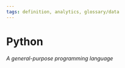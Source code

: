 ```yaml
---
tags: definition, analytics, glossary/data
---
```

#  Python
*A general-purpose programming language*